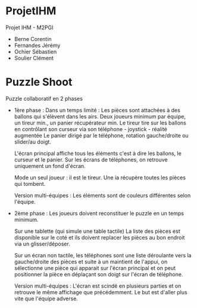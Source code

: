 # ProjetIHM
Projet IHM - M2PGI  
 - Berne Corentin
 - Fernandes Jérémy
 - Ochier Sébastien
 - Soulier Clément

# Puzzle Shoot

Puzzle collaboratif en 2 phases

- 1ère phase :
    Dans un temps limité :
      Les pièces sont attachées à des ballons qui s'élèvent dans les airs.
      Deux joueurs minimum par équipe, un tireur min., un panier récupérateur min.
      Le tireur tire sur les ballons en contrôlant son curseur via son téléphone
        - joystick
        - réalité augmentée
    Le panier dirigé par le téléphone, rotation gauche/droite ou slider/au doigt.
  
    L'écran principal affiche tous les éléments c'est à dire les ballons, le curseur et le panier.
    Sur les écrans de téléphones, on retrouve uniquement un fond d'écran.
  
    Mode un seul joueur : il est le tireur. Une ia récupère toutes les pièces qui tombent.
  
    Version multi-équipes : Les éléments sont de couleurs différentes selon l'équipe.
  
- 2ème phase :
    Les joueurs doivent reconstituer le puzzle en un temps minimum.
  
    Sur une tablette (qui simule une table tactile)
      La liste des pièces est disponible sur le coté et ils doivent replacer les pièces au bon endroit
      via un glisser/déposer.
  
    Sur un écran non tactile, les téléphones sont une liste déroulante vers la gauche/droite des pièces
     et suite à un maintient de l'appui, on sélectionne une pièce qui apparait sur l'écran principal 
     et on peut positionner la pièce en déplaçant son doigt sur l'écran de téléphone.
   
    Version multi-équipes : L'écran est scindé en plusieurs parties et on retrouve le même affichage que précédemment.
    Le but est d'aller plus vite que l'équipe adverse.
  
